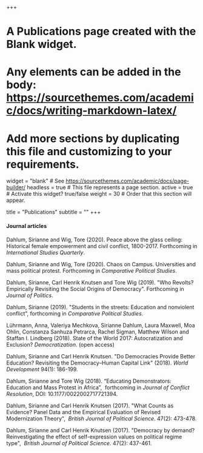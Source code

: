 +++
# A Publications page created with the Blank widget.
# Any elements can be added in the body: https://sourcethemes.com/academic/docs/writing-markdown-latex/
# Add more sections by duplicating this file and customizing to your requirements.

widget = "blank"  # See https://sourcethemes.com/academic/docs/page-builder/
headless = true  # This file represents a page section.
active = true  # Activate this widget? true/false
weight = 30  # Order that this section will appear.

title = "Publications"
subtitle = ""
+++

#### Journal articles

Dahlum, Sirianne and Wig, Tore (2020). Peace above the glass ceiling: Historical female empowerment and civil conflict, 1800-2017. Forthcoming in *International Studies Quarterly*.

Dahlum, Sirianne and Wig, Tore (2020). Chaos on Campus. Universities and mass political protest. Forthcoming in *Comparative Political Studies*.

Dahlum, Sirianne, Carl Henrik Knutsen and Tore Wig (2019). "Who Revolts? Empirically Revisiting the Social Origins of Democracy". Forthcoming in *Journal of Politics*. 

Dahlum, Sirianne (2019). "Students in the streets: Education and nonviolent conflict", forthcoming in *Comparative Political Studies*. 

Lührmann, Anna, Valeriya Mechkova, Sirianne Dahlum, Laura Maxwell, Moa Ohlin, Constanza Sanhuza Petrarca, Rachel Sigman, Matthew Wilson and Staffan I. Lindberg (2018). State of the World 2017: Autocratization and Exclusion? *Democratization*. (open access)

Dahlum, Sirianne and Carl Henrik Knutsen. "Do Democracies Provide Better Education? Revisiting the Democracy–Human Capital Link" (2018). *World Development* 94(1): 186-199.

Dahlum, Sirianne and Tore Wig (2018). “Educating Demonstrators: Education and Mass Protest in Africa”,  forthcoming in *Journal of Conflict Resolution*, DOI: 10.1177/0022002717721394. 

Dahlum, Sirianne and Carl Henrik Knutsen (2017). "What Counts as Evidence? Panel Data and the Empirical Evaluation of Revised Modernization Theory",  *British Journal of Political Science*. 47(2): 473-478.

Dahlum, Sirianne and Carl Henrik Knutsen (2017). "Democracy by demand? Reinvestigating the effect of self-expression values on political regime type",  *British Journal of Political Science*. 47(2): 437-461.




